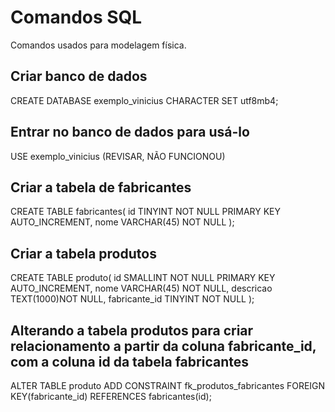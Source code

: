 # Comandos SQL

Comandos usados para modelagem física.

## Criar banco de dados

CREATE DATABASE exemplo_vinicius CHARACTER SET utf8mb4;

## Entrar no banco de dados para usá-lo

USE exemplo_vinicius (REVISAR, NÃO FUNCIONOU)

## Criar a tabela de fabricantes

CREATE TABLE fabricantes(
  id TINYINT NOT NULL PRIMARY KEY AUTO_INCREMENT, 
  nome VARCHAR(45)
 NOT NULL
 );

 ## Criar a tabela produtos

 CREATE TABLE produto(
    id SMALLINT NOT NULL PRIMARY KEY AUTO_INCREMENT,
    nome VARCHAR(45) NOT NULL,
    descricao TEXT(1000)NOT NULL,
    fabricante_id TINYINT NOT NULL
 );

 ## Alterando a tabela produtos para criar relacionamento a partir da coluna fabricante_id, com a coluna id da tabela fabricantes 

 ALTER TABLE produto
    ADD CONSTRAINT fk_produtos_fabricantes
    FOREIGN KEY(fabricante_id) REFERENCES fabricantes(id);